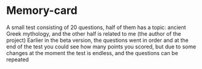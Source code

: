 # Memory-card
A small test consisting of 20 questions, half of them has a topic: ancient Greek mythology, and the other half is related to me (the author of the project)
Earlier in the beta version, the questions went in order and at the end of the test you could see how many points you scored, but due to some changes at the moment the test is endless, and the questions can be repeated
